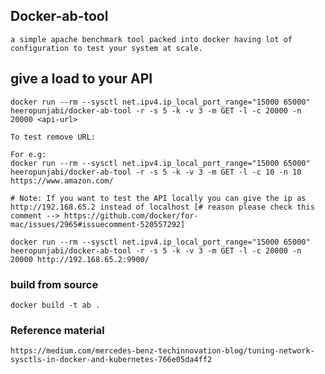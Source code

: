 ## Docker-ab-tool

    a simple apache benchmark tool packed into docker having lot of configuration to test your system at scale.

## give a load to your API

    docker run --rm --sysctl net.ipv4.ip_local_port_range="15000 65000" heeropunjabi/docker-ab-tool -r -s 5 -k -v 3 -m GET -l -c 20000 -n 20000 <api-url>

    To test remove URL:

    For e.g:
    docker run --rm --sysctl net.ipv4.ip_local_port_range="15000 65000" heeropunjabi/docker-ab-tool -r -s 5 -k -v 3 -m GET -l -c 10 -n 10 https://www.amazon.com/

    # Note: If you want to test the API locally you can give the ip as http://192.168.65.2 instead of localhost [# reason please check this comment --> https://github.com/docker/for-mac/issues/2965#issuecomment-520557292]

    docker run --rm --sysctl net.ipv4.ip_local_port_range="15000 65000" heeropunjabi/docker-ab-tool -r -s 5 -k -v 3 -m GET -l -c 20000 -n 20000 http://192.168.65.2:9900/

### build from source

    docker build -t ab .

### Reference material

    https://medium.com/mercedes-benz-techinnovation-blog/tuning-network-sysctls-in-docker-and-kubernetes-766e05da4ff2
